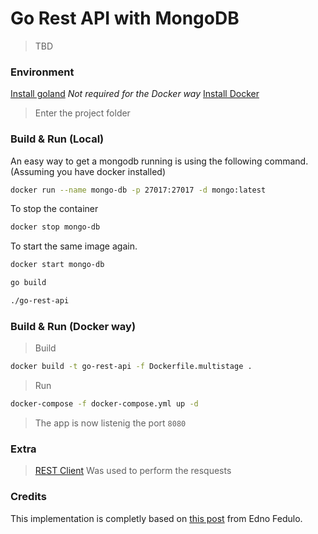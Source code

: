 # Go Rest API with MongoDB

> TBD

### Environment

[Install goland](https://golang.org/doc/install) _Not required for the Docker way_
[Install Docker](https://docs.docker.com/engine/install/)

> Enter the project folder

### Build & Run (Local)
An easy way to get a mongodb running is using the following command. (Assuming you have docker installed)
```bash
docker run --name mongo-db -p 27017:27017 -d mongo:latest
```
To stop the container
```bash
docker stop mongo-db
```
To start the same image again.
```bash
docker start mongo-db
```
```bash
go build
```
```bash
./go-rest-api
```
### Build & Run (Docker way)
>Build
```bash
docker build -t go-rest-api -f Dockerfile.multistage .
```
>Run
```bash
docker-compose -f docker-compose.yml up -d
```

> The app is now listenig the port `8080`

### Extra
> [REST Client](https://marketplace.visualstudio.com/items?itemName=humao.rest-client) Was used to perform the resquests

### Credits
This implementation is completly based on [this post](https://betterprogramming.pub/building-a-restful-api-with-go-and-mongodb-93e59cbbee88) from Edno Fedulo.

